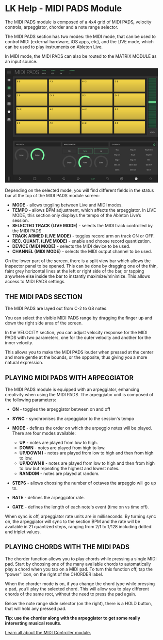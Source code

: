 # LK Help - MIDI PADS Module

The MIDI PADS module is composed of a 4x4 grid of MIDI PADS, velocity controls, arpeggiator, chorder and a note range selector.

The MIDI PADS section has two modes: the MIDI mode, that can be used to control MIDI (external hardware, iOS apps, etc), and the LIVE mode, which can be used to play instruments on Ableton Live.

In MIDI mode, the MIDI PADS can also be routed to the MATRIX MODULE as an input source.

![LK MIDI PADS Module screenshot](/lk/images/pads/overview.jpg)

Depending on the selected mode, you will find different fields in the status bar at the top of the MIDI PADS module screen:

- **MODE** - allows toggling between Live and MIDI modes.
- **TEMPO** - allows BPM adjustment, which affects the arpeggiator. In LIVE MODE, this section only displays the tempo of the Ableton Live’s session.
- **SELECTED TRACK (LIVE MODE)** - selects the MIDI track controlled by the MIDI PADS
- **TRACK ARMED (LIVE MODE)** - toggles record arm on track ON or OFF.
- **REC. QUANT. (LIVE MODE)** - enable and choose record quantization.
- **DEVICE (MIDI MODE)** - selects the MIDI device to be used.
- **CHANNEL (MIDI MODE)** - selects the MIDI output channel to be used.

On the lower part of the screen, there is a split view bar which allows the Inspector panel to be opened. This can be done by dragging one of the thin, faint grey horizontal lines at the left or right side of the bar, or tapping anywhere else inside the bar to instantly maximize/minimize. This allows access to MIDI PADS settings.

## THE MIDI PADS SECTION

The MIDI PADS are layed out from C-2 to G8 notes.

You can select the visible MIDI PADS range by dragging the finger up and down the right side area of the screen.

In the VELOCITY section, you can adjust velocity response for the MIDI PADS with two parameters, one for the outer velocity and another for the inner velocity.

This allows you to make the MIDI PADS louder when pressed at the center and more gentle at the bounds, or the opposite, thus giving you a more natural expression.

## PLAYING MIDI PADS WITH ARPEGGIATOR

The MIDI PADS module is equipped with an arpeggiator, enhancing creativity when using the MIDI PADS. The arpeggiator unit is composed of the following parameters:

- **ON** - toggles the arpeggiator between on and off
- **SYNC** - synchronises the arpeggiator to the session's tempo
- **MODE** - defines the order on which the arpeggio notes will be played. There are four modes available:

  - **UP** - notes are played from low to high.
  - **DOWN** - notes are played from high to low.
  - **UP/DOWN I** - notes are played from low to high and then from high to low.
  - **UP/DOWN II** - notes are played from low to high and then from high to low but repeating the highest and lowest notes.
  - **RANDOM** - notes are played at random.

- **STEPS** - allows choosing the number of octaves the arpeggio will go up to.
- **RATE** - defines the arpeggiator rate.
- **GATE** - defines the length of each note's event (time on vs time off).

When sync is off, arpeggiator rate units are in milliseconds. By turning sync on, the arpeggiator will sync to the section BPM and the rate will be available in 21 quantized steps, ranging from 2/1 to 1/128 including dotted and triplet values.

## PLAYING CHORDS WITH THE MIDI PADS

The chorder function allows you to play chords while pressing a single MIDI pad. Start by choosing one of the many available chords to automatically play a chord when you tap on a MIDI pad. To turn this function off, tap the “power” icon, on the right of the CHORDER label.

When the chorder mode is on, if you change the chord type while pressing a pad, you’ll play the selected chord. This will allow you to play different chords of the same root, without the need to press the pad again.

Below the note range slide selector (on the right), there is a HOLD button, that will hold any pressed pad.

**Tip: use the chorder along with the arpeggiator to get some really interesting musical results.**

[Learn all about the MIDI Controller module.](midi-controller)
